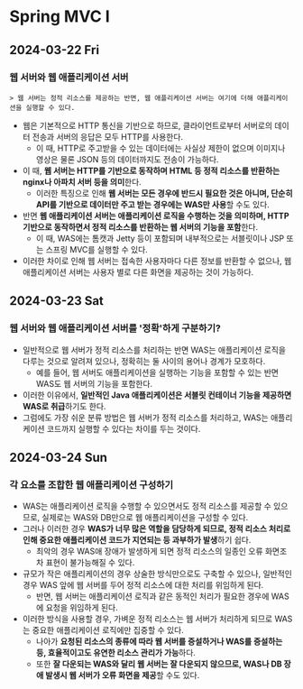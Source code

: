 # Spring MVC I
## 2024-03-22 Fri
### 웹 서버와 웹 애플리케이션 서버
```
> 웹 서버는 정적 리소스를 제공하는 반면, 웹 애플리케이션 서버는 여기에 더해 애플리케이션을 실행할 수 있다.
```
* 웹은 기본적으로 HTTP 통신을 기반으로 하므로, 클라이언트로부터 서버로의 데이터 전송과 서버의 응답은 모두 HTTP를 사용한다.
    * 이 때, HTTP로 주고받을 수 있는 데이터에는 사실상 제한이 없으며 이미지나 영상은 물론 JSON 등의 데이터까지도 전송이 가능하다.
* 이 때, **웹 서버는 HTTP를 기반으로 동작하며 HTML 등 정적 리소스를 반환하는 nginx나 아파치 서버 등을 의미**한다.
    * 이러한 특징으로 인해 **웹 서버는 모든 경우에 반드시 필요한 것은 아니며, 단순히 API를 기반으로 데이터만 주고 받는 경우에는 WAS만 사용**할 수도 있다.
* 반면 **웹 애플리케이션 서버는 애플리케이션 로직을 수행하는 것을 의미하며, HTTP 기반으로 동작하면서 정적 리소스를 반환하는 웹 서버의 기능을 포함**한다.
    * 이 때, WAS에는 톰캣과 Jetty 등이 포함되며 내부적으로는 서블릿이나 JSP 또는 스프링 MVC를 실행할 수 있다.
* 이러한 차이로 인해 웹 서버는 접속한 사용자마다 다른 정보를 반환할 수 없으나, 웹 애플리케이션 서버는 사용자 별로 다른 화면을 제공하는 것이 가능하다.

## 2024-03-23 Sat
### 웹 서버와 웹 애플리케이션 서버를 '정확'하게 구분하기?
* 일반적으로 웹 서버가 정적 리소스를 처리하는 반면 WAS는 애플리케이션 로직을 다루는 것으로 알려져 있으나, 정확히는 둘 사이의 용어나 경계가 모호하다.
  * 예를 들어, 웹 서버도 애플리케이션을 실행하는 기능을 포함할 수 있는 반면 WAS도 웹 서버의 기능을 포함한다.
* 이러한 이유에서, **일반적인 Java 애플리케이션은 서블릿 컨테이너 기능을 제공하면 WAS로 취급**하기도 한다.
* 그럼에도 가장 쉬운 분류 방법은 웹 서버가 정적 리소스를 처리하고, WAS는 애플리케이션 코드까지 실행할 수 있다는 차이를 두는 것이다.

## 2024-03-24 Sun
### 각 요소를 조합한 웹 애플리케이션 구성하기
* WAS는 애플리케이션 로직을 수행할 수 있으면서도 정적 리소스를 제공할 수 있으므로, 실제로는 WAS와 DB만으로 웹 애플리케이션을 구성할 수 있다.
* 그러나 이러한 경우 **WAS가 너무 많은 역할을 담당하게 되므로, 정적 리소스 처리로 인해 중요한 애플리케이션 코드가 지연되는 등 과부하가 발생**하기 쉽다.
  * 최악의 경우 WAS애 장애가 발생하게 되면 정적 리소스의 일종인 오류 화면조차 표현이 불가능해질 수 있다.
* 규모가 작은 애플리케이션의 경우 상술한 방식만으로도 구축할 수 있으나, 일반적인 경우 WAS 앞에 웹 서버를 두어 정적 리소스에 대한 처리를 위임하게 된다.
  * 반면, 웹 서버는 애플리케이션 로직과 같은 동적인 처리가 필요한 경우에 WAS에 요청을 위임하게 된다.
* 이러한 방식을 사용할 경우, 가벼운 정적 리소스는 웹 서버가 처리하게 되므로 WAS는 중요한 애플리케이션 로직에만 집중할 수 있다.
  * 나아가 **요청된 리소스의 종류에 따라 웹 서버를 증설하거나 WAS를 증설하는 등, 효율적이고도 유연한 리소스 관리가 가능**하다.
  * 또한 **잘 다운되는 WAS와 달리 웹 서버는 잘 다운되지 않으므로, WAS나 DB 장애 발생시 웹 서버가 오류 화면을 제공**할 수도 있다.